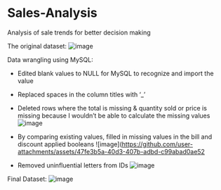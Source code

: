 # Sales-Analysis
Analysis of sale trends for better decision making

The original dataset:
![image](https://github.com/user-attachments/assets/a331d550-f683-4926-9aa3-91e990c700eb)

Data wrangling using MySQL:
- Edited blank values to NULL for MySQL to recognize and import the value
- Replaced spaces in the column titles with ‘_’
- Deleted rows where the total is missing & quantity sold or price is missing because I wouldn’t be able to calculate the missing values
![image](https://github.com/user-attachments/assets/bf221fef-f6c1-4a0c-8fd8-2bc2b8853df2)

- By comparing existing values, filled in missing values in the bill and discount applied booleans
![image](https://github.com/user-attachments/assets/47fe3b5a-40d3-407b-adbd-c99abad0ae52

- Removed uninfluential letters from IDs
![image](https://github.com/user-attachments/assets/0858b562-0b82-46c1-a182-d4c35677bc96)

Final Dataset:
![image](https://github.com/user-attachments/assets/5e8d2ed2-a511-4c9f-99f1-25d13001d4eb)




